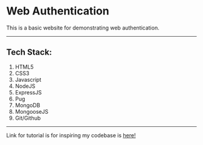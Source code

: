 <h1> Web Authentication </h1>
This is a basic website for demonstrating web authentication.
<hr>

<h2> Tech Stack: </h2>
<ol>
    <li> HTML5 </li>
    <li> CSS3 </li>
    <li> Javascript </li>
    <li> NodeJS </li>
    <li> ExpressJS </li>
    <li> Pug </li>
    <li> MongoDB </li>
    <li> MongooseJS </li>
    <li> Git/Github </li>
</ol>
<hr>

Link for tutorial is for inspiring my codebase is <a href="https://www.youtube.com/watch?v=i7of02icPyQ"> here! </a>
